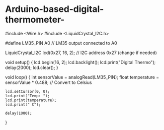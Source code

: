 # Arduino-based-digital-thermometer-
#include <Wire.h>
#include <LiquidCrystal_I2C.h>

#define LM35_PIN A0  // LM35 output connected to A0

LiquidCrystal_I2C lcd(0x27, 16, 2);  // I2C address 0x27 (change if needed)

void setup() {
    lcd.begin(16, 2);
    lcd.backlight();
    lcd.print("Digital Thermo");
    delay(2000);
    lcd.clear();
}

void loop() {
    int sensorValue = analogRead(LM35_PIN);
    float temperature = sensorValue * 0.488;  // Convert to Celsius

    lcd.setCursor(0, 0);
    lcd.print("Temp: ");
    lcd.print(temperature);
    lcd.print(" C");

    delay(1000);
}
